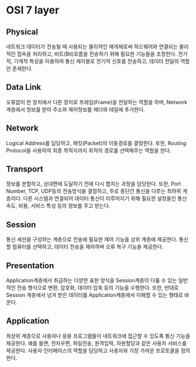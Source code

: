# OSI 7 layer

## Physical
네트워크 데이터가 전송될 때 사용되는 물리적인 매개체로써 하드웨어와 연결되는 물리적인 접속을 처리하고, 비트(Bit)흐름을 전송하기 위해 필요한 기능들을 조정한다. 전기적, 기계적 특성을 이용하여 통신 케이블로 전기적 신호를 전송하고, 데이터 전달의 역할만 존재한다.

## Data Link
오류없이 한 장치에서 다른 장치로 프레임(Frame)을 전달하는 역할을 하며, Network계층에서 정보를 받아 주소와 제어정보를 헤더와 테일에 추가한다.

## Network
Logical Address를 담당하고, 패킷(Packet)의 이동경로를 결정한다. 또한, Routing Protocol을 사용하여 최종 목적지까지 최적의 경로를 선택해주는 역할을 한다.

## Transport
정보를 분할하고, 상대편에 도달하기 전에 다시 합치는 과정을 담당한다. 또한, Port Number, TCP, UDP등의 전송방식을 결정하고, 주로 종단간 통신을 다루는 최하위 계층이다. 다른 시스템과 연결되어 데이터 통신이 이루어지기 위해 필요한 설정들인 통신속도, 비용, 서비스 특성 등의 정보를 주고 받는다.

## Session
통신 세션을 구성하는 계층으로 전송에 필요한 제어 기능을 상위 계층에 제공한다. 통신할 컴퓨터를 선택하고, 데이터 전송을 제어하며 오류 복구 기능을 제공한다.

## Presentation
Application계층에서 취급하는 다양한 표현 양식을 Session계층이 다룰 수 있는 일반적인 전송 형식으로 변환, 암호화, 데이터 압축 등의 기능을 수행한다. 또한, 반대로 Session 계층에서 넘겨 받은 데이터를 Application계층에서 이해할 수 있는 형태로 바꾼다.

## Application
최상위 계층으로 사용자나 응용 프로그램들이 네트워크에 접근할 수 있도록 통신 기능을 제공한다. 예를 들면, 전자우편, 파일전송, 원격입력, 자원할당과 같은 사용자 서비스를 제공한다. 사용자 인터페이스의 역할을 담당하고 사용자와 가장 가까운 프로토콜을 정의한다.